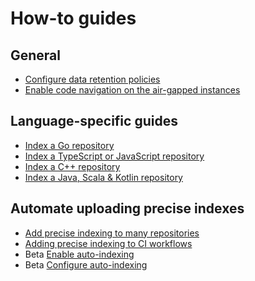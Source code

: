 # How-to guides

## General

- [Configure data retention policies](configure_data_retention.md)
- [Enable code navigation on the air-gapped instances](enable_code_intel_on_air_gapped_instances.md)

## Language-specific guides

- [Index a Go repository](index_a_go_repository.md)
- [Index a TypeScript or JavaScript repository](index_a_typescript_and_javascript_repository.md)
- [Index a C++ repository](index_a_cpp_repository.md)
- [Index a Java, Scala & Kotlin repository](https://sourcegraph.github.io/scip-java/docs/getting-started.html)

## Automate uploading precise indexes

- [Add precise indexing to many repositories](adding_lsif_to_many_repos.md)
- [Adding precise indexing to CI workflows](adding_lsif_to_workflows.md)
- <span class="badge badge-beta">Beta</span> [Enable auto-indexing](enable_auto_indexing.md)
- <span class="badge badge-beta">Beta</span> [Configure auto-indexing](configure_auto_indexing.md)
